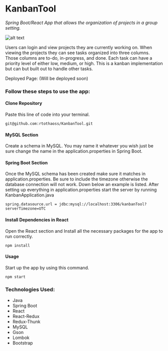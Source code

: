 # KanbanTool
*Spring Boot/React App that allows the organization of projects in a group setting.*

![alt text](https://media.giphy.com/media/YnqrOIwolrod6LC8ga/giphy.gif 'Kanban Tool in Action')


Users can login and view projects they are currently working on. When viewing the projects they can see tasks organized into three columns. Those columns are to-do, in-progress, and done. Each task can have a priority level of either low, medium, or high. This is a kanban implementation but can but built out to handle other tasks.

Deployed Page: (Will be deployed soon)

### Follow these steps to use the app:

#### Clone Repository
Paste this line of code into your terminal.

`` git@github.com:rtothaoss/KanbanTool.git ``



#### MySQL Section

Create a schema in MySQL. You may name it whatever you wish just be sure change the name in the application.properties in Spring Boot.



#### Spring Boot Section

Once the MySQL schema has been created make sure it matches in application.properties. Be sure to include the timezone otherwise the database connection will not work. Down below an example is listed. After setting up everything in application.properties start the server by running KanbanApplication.java

`` spring.datasource.url = jdbc:mysql://localhost:3306/kanbanTool?serverTimezone=UTC ``


#### Install Dependencies in React
Open the React section and Install all the necessary packages for the app to run correctly.

`` npm install ``

#### Usage 
Start up the app by using this command.

`` npm start ``

### Technologies Used:
* Java
* Spring Boot
* React
* React-Redux
* Redux-Thunk
* MySQL
* Gson
* Lombok
* Bootstrap

